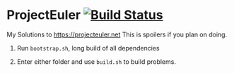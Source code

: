 # ProjectEuler [![Build Status][travis-img]][travis]

My Solutions to https://projecteuler.net
This is spoilers if you plan on doing.

1. Run `bootstrap.sh`, long build of all dependencies

1. Enter either folder and use `build.sh` to build problems.

[travis-img]: https://travis-ci.org/starcraftman/ProjectEuler.svg?branch=master
[travis]: https://travis-ci.org/starcraftman/ProjectEuler
